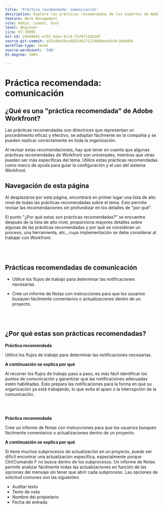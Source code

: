 ```yaml
---
title: 'Práctica recomendada: comunicación'
description: Explore las prácticas recomendadas de los expertos de Adobe Workfront sobre la configuración y administración de notificaciones de comunicación en Workfront.
feature: Work Management
role: Admin, Leader, User
level: Beginner
jira: KT-10905
exl-id: 24e99491-e155-4a1e-8cc8-fa767116b18f
source-git-commit: a25a49e59ca483246271214886ea4dc9c10e8d66
workflow-type: tm+mt
source-wordcount: '348'
ht-degree: 100%

---
```


# Práctica recomendada: comunicación

## ¿Qué es una &quot;práctica recomendada&quot; de Adobe Workfront?

Las prácticas recomendadas son directrices que representan un procedimiento eficaz y efectivo, se adoptan fácilmente en la compañía y se pueden replicar correctamente en toda la organización.

Al revisar estas recomendaciones, hay que tener en cuenta que algunas prácticas recomendadas de Workfront son universales, mientras que otras pueden ser más específicas del tema. Utilice estas prácticas recomendadas como marco de ayuda para guiar la configuración y el uso del sistema Workfront.

## Navegación de esta página

Al desplazarse por esta página, encontrará en primer lugar una lista de alto nivel de todas las prácticas recomendadas sobre el tema. Esto permite revisar las recomendaciones sin profundizar en los detalles de &quot;por qué&quot;.

El punto &quot;¿Por qué estas son prácticas recomendadas?&quot; se encuentra después de la lista de alto nivel, proporciona mayores detalles sobre algunas de las prácticas recomendadas y por qué se consideran un proceso, una herramienta, etc., cuya implementación se debe considerar al trabajar con Workfront.

</br>
</br>

## Prácticas recomendadas de comunicación

* Utilice los flujos de trabajo para determinar las notificaciones necesarias.

* Cree un informe de Notas con instrucciones para que los usuarios busquen fácilmente comentarios o actualizaciones dentro de un proyecto.

</br>
</br>

## ¿Por qué estas son prácticas recomendadas?

**Práctica recomendada**

Utilice los flujos de trabajo para determinar las notificaciones necesarias.

**A continuación se explica por qué**

Al recorrer los flujos de trabajo paso a paso, es más fácil identificar los puntos de comunicación y garantizar que las notificaciones adecuadas estén habilitadas. Esto prepara las notificaciones para la forma en que su organización ya está trabajando, lo que evita el spam o la interrupción de la comunicación.

</br>
</br>


**Práctica recomendada**

Cree un informe de Notas con instrucciones para que los usuarios busquen fácilmente comentarios o actualizaciones dentro de un proyecto.



**A continuación se explica por qué**

Si tiene muchos subprocesos de actualización en un proyecto, puede ser difícil encontrar una actualización específica, especialmente porque Ctrl/Comando F no busca dentro de los subprocesos. Un informe de Notas permite analizar fácilmente todas las actualizaciones en función de las opciones del mensaje sin tener que abrir cada subproceso. Las opciones de solicitud comunes son las siguientes:

* Auditar texto
* Texto de nota
* Nombre del propietario
* Fecha de entrada
